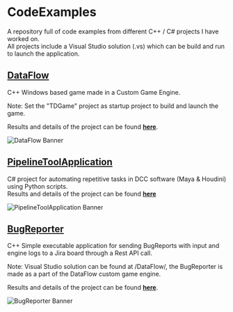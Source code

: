 # CodeExamples
A repository full of code examples from different C++ / C# projects I have worked on.  
All projects include a Visual Studio solution (.vs) which can be build and run to launch the application.

## [DataFlow](https://github.com/Dannyfaction/CodeExamples/tree/main/DataFlow)
C++ Windows based game made in a Custom Game Engine.

Note: Set the "TDGame" project as startup project to build and launch the game. 

Results and details of the project can be found [**here**](https://dannykruiswijk.com/projects/DataFlow.html).

![DataFlow Banner](https://dannykruiswijk.com/images/dataflow-banner.png)

## [PipelineToolApplication](https://github.com/Dannyfaction/CodeExamples/tree/main/PipelineToolApplication)
C# project for automating repetitive tasks in DCC software (Maya & Houdini) using Python scripts.  
Results and details of the project can be found [**here**](https://dannykruiswijk.com/projects/PipelineToolApplication.html)

![PipelineToolApplication Banner](https://dannykruiswijk.com/images/PipelineToolsApplication1280x720.png)

## [BugReporter](https://github.com/Dannyfaction/CodeExamples/tree/main/DataFlow/FracTowerDefenseSolution/BugReporter)
C++ Simple executable application for sending BugReports with input and engine logs to a Jira board through a Rest API call.  

Note: Visual Studio solution can be found at /DataFlow/, the BugReporter is made as a part of the DataFlow custom game engine.  

Results and details of the project can be found [**here**](https://dannykruiswijk.com/projects/DataFlow.html).

![BugReporter Banner](https://dannykruiswijk.com/images/BugReporterBanner.png)
